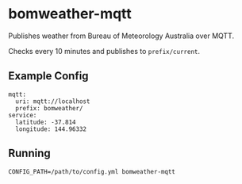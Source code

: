 # bomweather-mqtt

Publishes weather from Bureau of Meteorology Australia over MQTT.

Checks every 10 minutes and publishes to `prefix/current`.

## Example Config

```
mqtt:
  uri: mqtt://localhost
  prefix: bomweather/
service:
  latitude: -37.814
  longitude: 144.96332
```

## Running

```
CONFIG_PATH=/path/to/config.yml bomweather-mqtt
```

